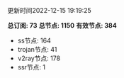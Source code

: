 更新时间2022-12-15 19:19:25

**总订阅: 73**
**总节点: 1150**
**有效节点: 384**
- ss节点: 164
- trojan节点: 41
- v2ray节点: 178
- ssr节点: 1
